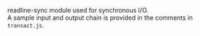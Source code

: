readline-sync module used for synchronous I/O.  
A sample input and output chain is provided in the comments in ```transact.js```.
